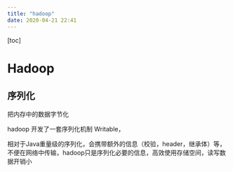 ```yaml
---
title: "hadoop"
date: 2020-04-21 22:41
---
```

[toc]





# Hadoop





## 序列化

把内存中的数据字节化

hadoop 开发了一套序列化机制 Writable， 

相对于Java重量级的序列化，会携带额外的信息（校验，header，继承体）等，不便在网络中传输，hadoop只是序列化必要的信息，高效使用存储空间，读写数据开销小